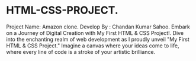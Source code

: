 # HTML-CSS-PROJECT.
Project Name: Amazon clone.
Develop By : Chandan Kumar Sahoo.
Embark on a Journey of Digital Creation with My First HTML &amp; CSS Project!. 
Dive into the enchanting realm of web development as I proudly unveil "My First HTML &amp; CSS Project." 
Imagine a canvas where your ideas come to life, where every line of code is a stroke of your artistic brilliance.

